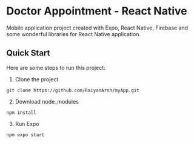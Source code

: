# Doctor Appointment - React Native

Mobile application project created with Expo, React Native, Firebase and some wonderful libraries for React Native application.

## Quick Start

Here are some steps to run this project:

1. Clone the project

```
git clone https://github.com/RaiyanArsh/myApp.git
```

2. Download node_modules

```
npm install
```

3. Run Expo

```
npm expo start
```
